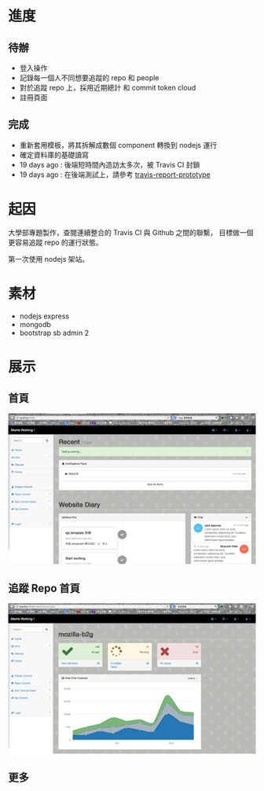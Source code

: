 進度
======
## 待辦 ##
* 登入操作
* 記錄每一個人不同想要追蹤的 repo 和 people
* 對於追蹤 repo 上，採用近期總計 和 commit token cloud 
* 註冊頁面

## 完成 ##
* 重新套用模板，將其拆解成數個 component 轉換到 nodejs 運行
* 確定資料庫的基礎讀寫
* 19 days ago : 後端短時間內造訪太多次，被 Travis CI 封鎖
* 19 days ago : 在後端測試上，請參考 [travis-report-prototype](https://github.com/morris821028/travis-report-prototype)

起因
=====

大學部專題製作，查閱連續整合的 Travis CI 與 Github 之間的聯繫，
目標做一個更容易追蹤 repo 的運行狀態。

第一次使用 nodejs 架站。

素材
=====
* nodejs express 
* mongodb
* bootstrap sb admin 2

展示
=====

## 首頁 ##
![demo](demo/home.png)

## 追蹤 Repo 首頁 ##
![demo](demo/repo.png)

## 更多 ##
